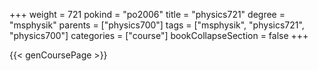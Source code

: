 +++
weight = 721
pokind = "po2006"
title = "physics721"
degree = "msphysik"
parents = ["physics700"]
tags = ["msphysik", "physics721", "physics700"]
categories = ["course"]
bookCollapseSection = false
+++

{{< genCoursePage >}}
